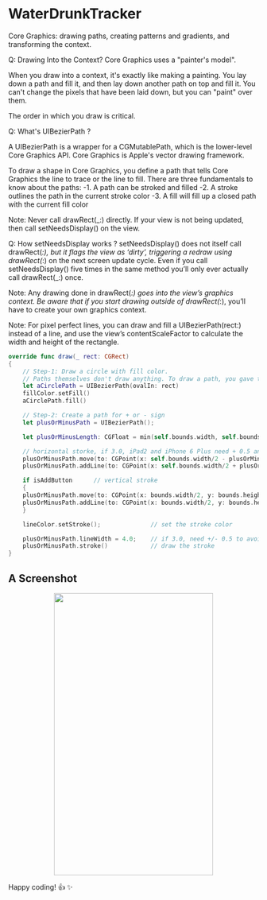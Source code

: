# WaterDrunkTracker

Core Graphics: drawing paths, creating patterns and gradients, and transforming the context.

Q: Drawing Into the Context?
Core Graphics uses a "painter's model".

When you draw into a context, it's exactly like making a painting. You lay down a path and fill it, and then lay down another path on top and fill it. You can't change the pixels that have been laid down, but you can "paint" over them.

The order in which you draw is critical.

Q: What's UIBezierPath ?

A UIBezierPath is a wrapper for a CGMutablePath, which is the lower-level Core Graphics API. 
Core Graphics is Apple's vector drawing framework.

To draw a shape in Core Graphics, you define a path that tells Core Graphics the line to trace or the line to fill.
There are three fundamentals to know about the paths:
-1. A path can be stroked and filled
-2. A stroke outlines the path in the current stroke color
-3. A fill will fill up a closed path with the current fill color

Note: Never call drawRect(_:) directly. If your view is not being updated, then call setNeedsDisplay() on the view.

Q: How setNeedsDisplay works ?
setNeedsDisplay() does not itself call drawRect(_:), but it flags the view as ‘dirty’, triggering a redraw using drawRect(_:) on the next screen update cycle. Even if you call setNeedsDisplay() five times in the same method you’ll only ever actually call drawRect(_:) once.

Note: Any drawing done in drawRect(_:) goes into the view’s graphics context.
Be aware that if you start drawing outside of drawRect(_:), you’ll have to create your own graphics context.

Note: For pixel perfect lines, you can draw and fill a UIBezierPath(rect:) instead of a line, and use the view’s contentScaleFactor to calculate the width and height of the rectangle.

```swift
override func draw(_ rect: CGRect)
{
	// Step-1: Draw a circle with fill color.
	// Paths themselves don't draw anything. To draw a path, you gave the current graphic context a fill color, and then fill the path.
	let aCirclePath = UIBezierPath(ovalIn: rect)
	fillColor.setFill()
	aCirclePath.fill()

	// Step-2: Create a path for + or - sign
	let plusOrMinusPath = UIBezierPath();

	let plusOrMinusLength: CGFloat = min(self.bounds.width, self.bounds.height) * 0.6;  // define stroke length

	// horizontal storke, if 3.0, iPad2 and iPhone 6 Plus need + 0.5 anti-aliases
	plusOrMinusPath.move(to: CGPoint(x: self.bounds.width/2 - plusOrMinusLength/2, y: self.bounds.height/2))
	plusOrMinusPath.addLine(to: CGPoint(x: self.bounds.width/2 + plusOrMinusLength/2, y: self.bounds.height/2))

	if isAddButton      // vertical stroke
	{
	plusOrMinusPath.move(to: CGPoint(x: bounds.width/2, y: bounds.height/2 - plusOrMinusLength/2))
	plusOrMinusPath.addLine(to: CGPoint(x: bounds.width/2, y: bounds.height/2 + plusOrMinusLength/2))
	}

	lineColor.setStroke();              // set the stroke color

	plusOrMinusPath.lineWidth = 4.0;    // if 3.0, need +/- 0.5 to avoid anti-aliases, line thickness
	plusOrMinusPath.stroke()            // draw the stroke
}
```
## A Screenshot

<p align="center">
	<img src="https://github.com/harveyzhang1028/WaterDrunkTracker/blob/master/screenshots/screenshot-2.png" width=320 height=568></img>
</p>

Happy coding! :+1:  :sparkles:
